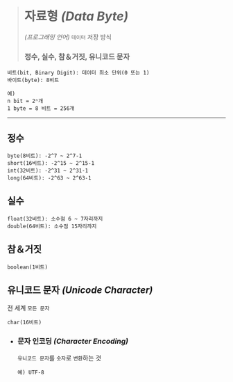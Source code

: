 

># 자료형 *(Data Byte)*
>*(프로그래밍 언어)* `데이터` 저장 방식
>
>### 정수, 실수, 참＆거짓, 유니코드 문자
```angular2html
비트(bit, Binary Digit): 데이터 최소 단위(0 또는 1)
바이트(byte): 8비트

예) 
n bit = 2ⁿ개
1 byte = 8 비트 = 256개
```

---

## 정수
```
byte(8비트): -2^7 ~ 2^7-1
short(16비트): -2^15 ~ 2^15-1
int(32비트): -2^31 ~ 2^31-1
long(64비트): -2^63 ~ 2^63-1
```

## 실수
```
float(32비트): 소수점 6 ~ 7자리까지
double(64비트): 소수점 15자리까지
```

## 참＆거짓
```
boolean(1비트)
```

## 유니코드 문자 *(Unicode Character)*
전 세계 `모든 문자`
```
char(16비트)
```

+ ### 문자 인코딩 *(Character Encoding)*
  `유니코드 문자`를 `숫자`로 `변환`하는 것
  ```
  예) UTF-8
  ```
